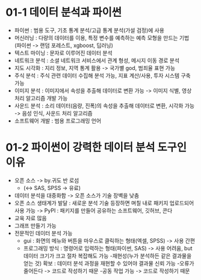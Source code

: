 # 01-1 데이터 분석과 파이썬
- 파이썬 : 범용 도구, 기초 통계 분석/고급 통계 분석(가설 검정)에 사용
- 머신러닝 : 다량의 데이터를 이용, 특정 변수를 예측하는 예측 모형을 만드는 기법(파이썬 -> 랜덤 포레스트, xgboost, 딥러닝)
- 텍스트 마이닝 : 문자로 이루어진 데이터 분석
- 네트워크 분석 : 소셜 네트워크 서비스에서 관계 형성, 메시지 이동 경로 분석
- 지도 시각화 : 지리 정보, 지역 통계 활용 -> 국가별 god, 범죄율 표현 가능
- 주식 분석 : 주식 관련 데이터 수집해 분석 가능, 지표 계산/사용, 투자 시스템 구축 가능
- 이미지 분석 : 이미지에서 속성을 추출해 데이터로 변환 가능 -> 이미지 식별, 영상 처리 알고리즘 개발 가능
- 사운드 분석 : 소리 데이터(음량, 진폭)의 속성을 추출해 데이터로 변환, 시각화 가능 -> 음성 인식, 사운드 처리 알고리즘
- 소프트웨어 개발 : 범용 프로그래밍 언어

# 01-2 파이썬이 강력한 데이터 분석 도구인 이유
- 오픈 소스 -> by.귀도 반 로섬
  - (<-> SAS, SPSS -> 유료)
- 데이터 분석을 대중화함 -> 오픈 소스가 기술 장벽을 낮춤
- 오픈 소스 생태계가 발달 : 새로운 분석 기술 등장하면 며칠 내로 패키지 업로드되어 사용 가능 -> PyPI : 패키지를 만들어 공유하는 소프트웨어, 깃허브, 콘다
- 교육 자료 많음
- 그래프 만들기 가능
- 전문적인 데이터 분석 가능
  - gui : 화면의 메뉴와 버튼을 마우스로 클릭하는 형태(엑셀, SPSS) -> 사용 간편
  - 프로그래밍 방식 : 명령어로 입력하는 형태(파이썬, SAS) -> 사용 어려움, but 데이터 크기가 크고 절차 복잡해도 가능
-재현성(누가 분석하든 같은 결과물을 얻는 것) 확보 : 데이터 분석 과정을 재현할 수 있어야 결과물 신뢰 가능
-오류가 줄어든다 -> 코드로 작성하기 때문
-공동 작업 가능 -> 코드로 작성하기 때문
  
